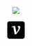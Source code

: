 <p align='center'>
    <img src="https://capsule-render.vercel.app/api?type=waving&color=auto&height=300&section=header&text=Welcome&fontSize=90&animation=fadeIn&fontAlignY=38&desc=This%20is%20J0JIN%20github&descAlignY=51&descAlign=62"/>
</p>

<div align='center'>
<a href="https://velog.io/@tl5235566/posts">
  <img alt="velog" width="40px" src="./velog.svg" />
</a>
<br/><br/>
</div>

